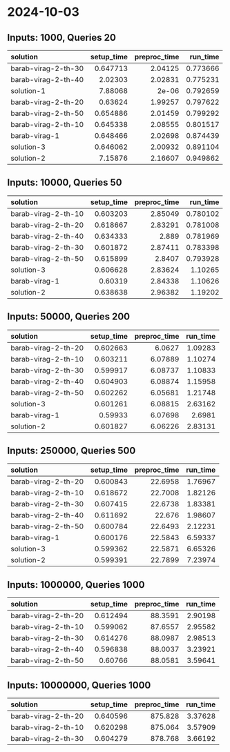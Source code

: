 # 2024-10-03

## Inputs: 1000, Queries 20

| solution            |   setup_time |   preproc_time |   run_time |
|:--------------------|-------------:|---------------:|-----------:|
| barab-virag-2-th-30 |     0.647713 |        2.04125 |   0.773666 |
| barab-virag-2-th-40 |     2.02303  |        2.02831 |   0.775231 |
| solution-1          |     7.88068  |        2e-06   |   0.792659 |
| barab-virag-2-th-20 |     0.63624  |        1.99257 |   0.797622 |
| barab-virag-2-th-50 |     0.654886 |        2.01459 |   0.799292 |
| barab-virag-2-th-10 |     0.645338 |        2.08555 |   0.801517 |
| barab-virag-1       |     0.648466 |        2.02698 |   0.874439 |
| solution-3          |     0.646062 |        2.00932 |   0.891104 |
| solution-2          |     7.15876  |        2.16607 |   0.949862 |

## Inputs: 10000, Queries 50

| solution            |   setup_time |   preproc_time |   run_time |
|:--------------------|-------------:|---------------:|-----------:|
| barab-virag-2-th-10 |     0.603203 |        2.85049 |   0.780102 |
| barab-virag-2-th-20 |     0.618667 |        2.83291 |   0.781008 |
| barab-virag-2-th-40 |     0.634333 |        2.889   |   0.781969 |
| barab-virag-2-th-30 |     0.601872 |        2.87411 |   0.783398 |
| barab-virag-2-th-50 |     0.615899 |        2.8407  |   0.793928 |
| solution-3          |     0.606628 |        2.83624 |   1.10265  |
| barab-virag-1       |     0.60319  |        2.84338 |   1.10626  |
| solution-2          |     0.638638 |        2.96382 |   1.19202  |

## Inputs: 50000, Queries 200

| solution            |   setup_time |   preproc_time |   run_time |
|:--------------------|-------------:|---------------:|-----------:|
| barab-virag-2-th-20 |     0.602663 |        6.0627  |    1.09283 |
| barab-virag-2-th-10 |     0.603211 |        6.07889 |    1.10274 |
| barab-virag-2-th-30 |     0.599917 |        6.08737 |    1.10833 |
| barab-virag-2-th-40 |     0.604903 |        6.08874 |    1.15958 |
| barab-virag-2-th-50 |     0.602262 |        6.05681 |    1.21748 |
| solution-3          |     0.601261 |        6.08815 |    2.63162 |
| barab-virag-1       |     0.59933  |        6.07698 |    2.6981  |
| solution-2          |     0.601827 |        6.06226 |    2.83131 |

## Inputs: 250000, Queries 500

| solution            |   setup_time |   preproc_time |   run_time |
|:--------------------|-------------:|---------------:|-----------:|
| barab-virag-2-th-20 |     0.600843 |        22.6958 |    1.76967 |
| barab-virag-2-th-10 |     0.618672 |        22.7008 |    1.82126 |
| barab-virag-2-th-30 |     0.607415 |        22.6738 |    1.83381 |
| barab-virag-2-th-40 |     0.611692 |        22.676  |    1.98607 |
| barab-virag-2-th-50 |     0.600784 |        22.6493 |    2.12231 |
| barab-virag-1       |     0.600176 |        22.5843 |    6.59337 |
| solution-3          |     0.599362 |        22.5871 |    6.65326 |
| solution-2          |     0.599391 |        22.7899 |    7.23974 |

## Inputs: 1000000, Queries 1000

| solution            |   setup_time |   preproc_time |   run_time |
|:--------------------|-------------:|---------------:|-----------:|
| barab-virag-2-th-20 |     0.612494 |        88.3591 |    2.90198 |
| barab-virag-2-th-10 |     0.599062 |        87.6557 |    2.95582 |
| barab-virag-2-th-30 |     0.614276 |        88.0987 |    2.98513 |
| barab-virag-2-th-40 |     0.596838 |        88.0037 |    3.23921 |
| barab-virag-2-th-50 |     0.60766  |        88.0581 |    3.59641 |

## Inputs: 10000000, Queries 1000

| solution            |   setup_time |   preproc_time |   run_time |
|:--------------------|-------------:|---------------:|-----------:|
| barab-virag-2-th-20 |     0.640596 |        875.828 |    3.37628 |
| barab-virag-2-th-10 |     0.620298 |        875.064 |    3.57909 |
| barab-virag-2-th-30 |     0.604279 |        878.768 |    3.66192 |